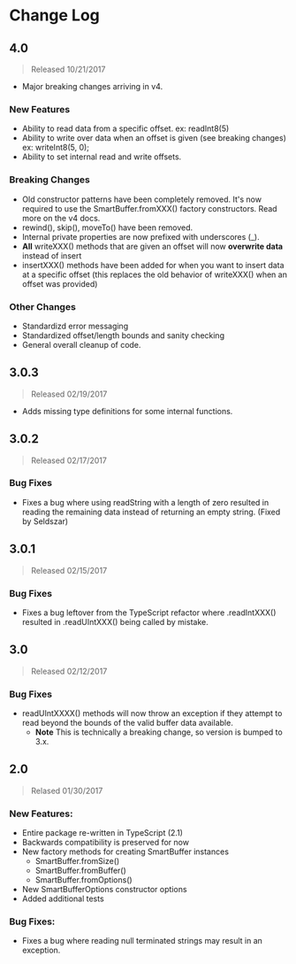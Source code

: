 # Change Log
## 4.0
> Released 10/21/2017
* Major breaking changes arriving in v4.

### New Features
* Ability to read data from a specific offset. ex: readInt8(5)
* Ability to write over data when an offset is given (see breaking changes) ex:  writeInt8(5, 0);
* Ability to set internal read and write offsets.



### Breaking Changes

* Old constructor patterns have been completely removed. It's now required to use the SmartBuffer.fromXXX() factory constructors. Read more on the v4 docs.
* rewind(), skip(), moveTo() have been removed.
* Internal private properties are now prefixed with underscores (_).
* **All** writeXXX() methods that are given an offset will now **overwrite data** instead of insert
* insertXXX() methods have been added for when you want to insert data at a specific offset (this replaces the old behavior of writeXXX() when an offset was provided)


### Other Changes
* Standardizd error messaging
* Standardized offset/length bounds and sanity checking
* General overall cleanup of code.

## 3.0.3
> Released 02/19/2017
* Adds missing type definitions for some internal functions.

## 3.0.2
> Released 02/17/2017

### Bug Fixes
* Fixes a bug where using readString with a length of zero resulted in reading the remaining data instead of returning an empty string. (Fixed by Seldszar)

## 3.0.1
> Released 02/15/2017

### Bug Fixes
* Fixes a bug leftover from the TypeScript refactor where .readIntXXX() resulted in .readUIntXXX() being called by mistake.

## 3.0
> Released 02/12/2017

### Bug Fixes
* readUIntXXXX() methods will now throw an exception if they attempt to read beyond the bounds of the valid buffer data available.
    * **Note** This is technically a breaking change, so version is bumped to 3.x.

## 2.0
> Relased 01/30/2017

### New Features:

* Entire package re-written in TypeScript (2.1)
* Backwards compatibility is preserved for now
* New factory methods for creating SmartBuffer instances
    * SmartBuffer.fromSize()
    * SmartBuffer.fromBuffer()
    * SmartBuffer.fromOptions()
* New SmartBufferOptions constructor options
* Added additional tests

### Bug Fixes:
* Fixes a bug where reading null terminated strings may result in an exception.
